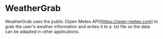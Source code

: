 # WeatherGrab
WeatherGrab uses the public [Open Meteo API][https://open-meteo.com] to grab the user's weather information and writes it to a .txt file so the data can be adapted in other applications.
